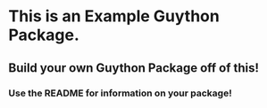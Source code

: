 # This is an Example Guython Package.
## Build your own Guython Package off of this!
### Use the README for information on your package!

